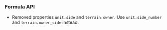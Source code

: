 ### Formula API
  * Removed properties `unit.side` and `terrain.owner`. Use `unit.side_number` and `terrain.owner_side` instead.
